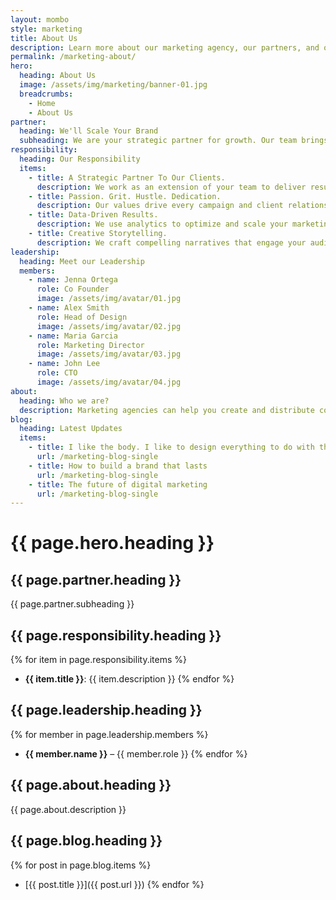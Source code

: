```yaml
---
layout: mombo
style: marketing
title: About Us
description: Learn more about our marketing agency, our partners, and our mission to scale your brand.
permalink: /marketing-about/
hero:
  heading: About Us
  image: /assets/img/marketing/banner-01.jpg
  breadcrumbs:
    - Home
    - About Us
partner:
  heading: We'll Scale Your Brand
  subheading: We are your strategic partner for growth. Our team brings passion, grit, and dedication to every project.
responsibility:
  heading: Our Responsibility
  items:
    - title: A Strategic Partner To Our Clients.
      description: We work as an extension of your team to deliver results.
    - title: Passion. Grit. Hustle. Dedication.
      description: Our values drive every campaign and client relationship.
    - title: Data-Driven Results.
      description: We use analytics to optimize and scale your marketing.
    - title: Creative Storytelling.
      description: We craft compelling narratives that engage your audience.
leadership:
  heading: Meet our Leadership
  members:
    - name: Jenna Ortega
      role: Co Founder
      image: /assets/img/avatar/01.jpg
    - name: Alex Smith
      role: Head of Design
      image: /assets/img/avatar/02.jpg
    - name: Maria Garcia
      role: Marketing Director
      image: /assets/img/avatar/03.jpg
    - name: John Lee
      role: CTO
      image: /assets/img/avatar/04.jpg
about:
  heading: Who we are?
  description: Marketing agencies can help you create and distribute content that will attract and engage your target audience.
blog:
  heading: Latest Updates
  items:
    - title: I like the body. I like to design everything to do with the body.
      url: /marketing-blog-single
    - title: How to build a brand that lasts
      url: /marketing-blog-single
    - title: The future of digital marketing
      url: /marketing-blog-single
---
```


# {{ page.hero.heading }}

## {{ page.partner.heading }}
{{ page.partner.subheading }}

## {{ page.responsibility.heading }}
{% for item in page.responsibility.items %}
- **{{ item.title }}**: {{ item.description }}
{% endfor %}

## {{ page.leadership.heading }}
{% for member in page.leadership.members %}
- **{{ member.name }}** – {{ member.role }}
{% endfor %}

## {{ page.about.heading }}
{{ page.about.description }}

## {{ page.blog.heading }}
{% for post in page.blog.items %}
- [{{ post.title }}]({{ post.url }})
{% endfor %}
